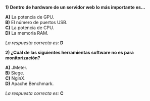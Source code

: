 **1) Dentro de hardware de un servidor web lo más importante es...**

**A)** La potencia de GPU.   
**B)** El número de puertos USB.   
**C)** La potencia de CPU.   
**D)** La memoria RAM.   

*La respuesta correcta es:* **D**



**2) ¿Cuál de las siguientes herramientas software no es para monitorización?**

**A)** JMeter.   
**B)** Siege.   
**C)** NginX.   
**D)** Apache Benchmark.   


*La respuesta correcta es:* **C**
